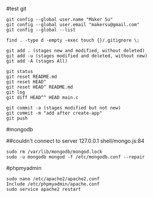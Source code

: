 #test git

```
git config --global user.name "Maker Su"
git config --global user.email "makersu@gmail.com"
git config --global --list
```
```
find . -type d -empty -exec touch {}/.gitignore \;
```
```
git add . (stages new and modified, without deleted)
git add -u (stages modified and deleted, without new)
git add -A (stages All)

git status
git reset README.md
git reset HEAD^
git reset HEAD^ README.md 
git log
git diff HEAD^^ HEAD main.c

git commit -a (stages modified but not new)
git commit -m "add after create-app"
git push
```

#mongodb

##couldn't connect to server 127.0.0.1 shell/mongo.js:84

```
sudo rm /var/lib/mongodb/mongod.lock
sudo -u mongodb mongod -f /etc/mongodb.conf --repair
```

#phpmyadmin
```
sudo nano /etc/apache2/apache2.conf
Include /etc/phpmyadmin/apache.conf
sudo service apache2 restart
```
